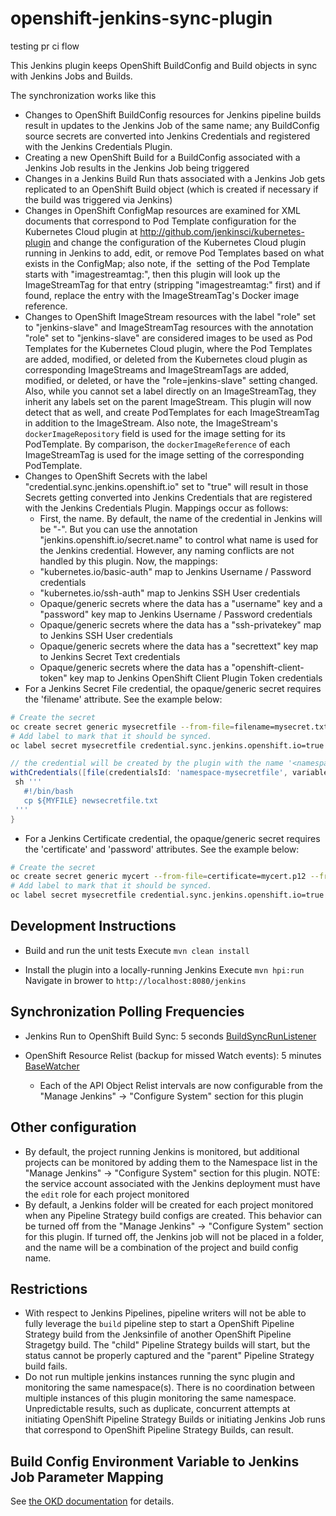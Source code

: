 # openshift-jenkins-sync-plugin

testing pr ci flow

This Jenkins plugin keeps OpenShift BuildConfig and Build objects in sync with Jenkins Jobs and Builds.

The synchronization works like this


* Changes to OpenShift BuildConfig resources for Jenkins pipeline builds result in updates to the Jenkins Job of the same name; any BuildConfig source secrets are converted into Jenkins Credentials and registered with
the Jenkins Credentials Plugin.
* Creating a new OpenShift Build for a BuildConfig associated with a Jenkins Job results in the Jenkins Job being triggered
* Changes in a Jenkins Build Run thats associated with a Jenkins Job gets replicated to an OpenShift Build object (which is created if necessary if the build was triggered via Jenkins)
* Changes in OpenShift ConfigMap resources are examined for XML documents that correspond to Pod Template configuration for the Kubernetes Cloud plugin at http://github.com/jenkinsci/kubernetes-plugin and change the configuration of the Kubernetes Cloud plugin running in Jenkins to add, edit, or remove Pod Templates based on what exists in the ConfigMap; also note, if the <image></image> setting of the Pod Template starts with "imagestreamtag:", then this plugin will look up the ImageStreamTag for that entry (stripping "imagestreamtag:" first) and if found, replace the entry with the ImageStreamTag's Docker image reference.
* Changes to OpenShift ImageStream resources with the label "role" set to "jenkins-slave" and ImageStreamTag resources with the annotation "role" set to "jenkins-slave" are considered images to be used as Pod Templates for the Kubernetes Cloud plugin, where the Pod Templates are added, modified, or deleted from the Kubernetes cloud plugin as corresponding ImageStreams and ImageStreamTags are added, modified, or deleted, or have the "role=jenkins-slave" setting changed.  Also, while you cannot set a label directly on an ImageStreamTag, they inherit any labels set on the parent ImageStream.  This plugin will now detect that as well, and create PodTemplates for each ImageStreamTag in addition to the ImageStream.  Also note, the ImageStream's `dockerImageRepository` field is used for the image setting for its PodTemplate.  By comparison, the `dockerImageReference` of each ImageStreamTag is used for the image setting of the corresponding PodTemplate.
* Changes to OpenShift Secrets with the label "credential.sync.jenkins.openshift.io" set to "true" will result in those Secrets getting converted into Jenkins Credentials that are registered with the Jenkins Credentials Plugin.  Mappings occur as follows:
    * First, the name.  By default, the name of the credential in Jenkins will be "<namespace the secret comes from>-<name of the secret>".  But you can use the annotation "jenkins.openshift.io/secret.name" to control what name is used for the Jenkins credential.  However, any naming conflicts are not handled by this plugin.  Now, the mappings:
    * "kubernetes.io/basic-auth" map to Jenkins Username / Password credentials
    * "kubernetes.io/ssh-auth" map to Jenkins SSH User credentials
    * Opaque/generic secrets where the data has a "username" key and a "password" key map to Jenkins Username / Password credentials
    * Opaque/generic secrets where the data has a "ssh-privatekey" map to Jenkins SSH User credentials
    * Opaque/generic secrets where the data has a "secrettext" key map to Jenkins Secret Text credentials
    * Opaque/generic secrets where the data has a "openshift-client-token" key map to Jenkins OpenShift Client Plugin Token credentials
* For a Jenkins Secret File credential, the opaque/generic secret requires the 'filename' attribute. See the example below:

```bash
# Create the secret
oc create secret generic mysecretfile --from-file=filename=mysecret.txt
# Add label to mark that it should be synced.
oc label secret mysecretfile credential.sync.jenkins.openshift.io=true
```

```groovy
// the credential will be created by the plugin with the name '<namespace>-<secretname>'
withCredentials([file(credentialsId: 'namespace-mysecretfile', variable: 'MYFILE')]) {
 sh '''
   #!/bin/bash
   cp ${MYFILE} newsecretfile.txt
 '''
}
```
* For a Jenkins Certificate credential, the opaque/generic secret requires the 'certificate' and 'password' attributes. See the example below:

```bash
# Create the secret
oc create secret generic mycert --from-file=certificate=mycert.p12 --from-literal=password=password
# Add label to mark that it should be synced.
oc label secret mysecretfile credential.sync.jenkins.openshift.io=true
```

Development Instructions
------------------------

* Build and run the unit tests
  Execute `mvn clean install`
  
* Install the plugin into a locally-running Jenkins
  Execute `mvn hpi:run`
  Navigate in brower to `http://localhost:8080/jenkins`
  
Synchronization Polling Frequencies
-----------------------------------

* Jenkins Run to OpenShift Build Sync: 5 seconds [BuildSyncRunListener](https://github.com/openshift/jenkins-sync-plugin/blob/master/src/main/java/io/fabric8/jenkins/openshiftsync/BuildSyncRunListener.java)
  
* OpenShift Resource Relist (backup for missed Watch events): 5 minutes [BaseWatcher](https://github.com/openshift/jenkins-sync-plugin/blob/master/src/main/java/io/fabric8/jenkins/openshiftsync/BaseWatcher.java)
    * Each of the API Object Relist intervals are now configurable from the "Manage Jenkins" -> "Configure System" section for this plugin
    
Other configuration
-------------------

* By default, the project running Jenkins is monitored, but additional projects can be monitored by adding them to the Namespace list in the "Manage Jenkins" -> "Configure System" section for this plugin.  NOTE:  the service account associated with the Jenkins deployment must have the `edit` role for each project monitored
* By default, a Jenkins folder will be created for each project monitored when any Pipeline Strategy build configs are created.  This behavior can be turned off from the "Manage Jenkins" -> "Configure System" section for this plugin.  If turned off, the Jenkins job will not be placed in a folder, and the name will be a combination of the project and build config name.     

Restrictions
--------------------------------------------------

* With respect to Jenkins Pipelines, pipeline writers will not be able to fully leverage the `build` pipeline step to start a OpenShift Pipeline Strategy build from the Jenksinfile of another OpenShift Pipeline Stragetgy build.
The "child" Pipeline Strategy builds will start, but the status cannot be properly captured and the "parent" Pipeline Strategy build fails.
* Do not run multiple jenkins instances running the sync plugin and monitoring the same namespace(s).  There is no coordination between multiple instances of this plugin monitoring the same namespace.  Unpredictable results, such as duplicate, concurrent attempts at initiating OpenShift Pipeline Strategy Builds or initiating Jenkins Job runs that correspond to OpenShift Pipeline Strategy Builds, can result.

Build Config Environment Variable to Jenkins Job Parameter Mapping
------------------------------------------------------------------

See [the OKD documentation](https://docs.okd.io/latest/dev_guide/builds/build_strategies.html#jenkins-pipeline-strategy-environment) for details.

